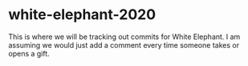 # white-elephant-2020

This is where we will be tracking out commits for White Elephant. I am assuming we would just add a comment every time someone takes or opens a gift. 
